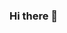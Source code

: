 ### Hi there 👋

<!--
**rohilpinto/rohilpinto** is a ✨ _special_ ✨ repository because its `README.md` (this file) appears on your GitHub profile.

Here are some ideas to get you started:

- 🔭 I’m currently working on Some javascript projects for my portfolio.
- 🌱 I’m currently learning JavaScript & later planing to learn react.
- 👯 I’m looking to collaborate on Any Front-end project within my scope.
 
 
- 📫 How to reach me: [	★ Twitter ](https://twitter.com/Rohil_Cris)
- 😄 Pronouns: ...
- ⚡ Fun fact: Im a master procrastinator :)
-->
